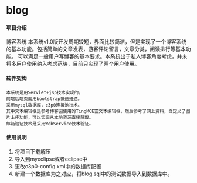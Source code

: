 # blog

#### 项目介绍
博客系统
        本系统v1.0版开发周期较短，界面比较简洁，但是实现了一个博客系统的基本功能。包括简单的文章发表，游客评论留言，文章分类，阅读排行等基本功能。
    可以满足一般用户写博客的基本要求。本系统出于私人博客角度考虑，并未将多用户使用纳入考虑范畴，目前只实现了两个用户使用。
#### 软件架构
    本系统是用Servlet+jsp技术实现的。
    前端后端页面用bootstrap快速搭建。
    采用mysql数据库，c3p0连接池技术。
    其中文本编辑框是参考博客园使用的TingMCE富文本编辑框，然后参考了网上资料，自定义了图片上传功能，可以实现从本地资源直接获取。
    邮箱验证技术是采用WebService技术验证。
#### 使用说明

1. 将项目下载解压
2. 导入到myeclipse或者eclipse中
3. 更改c3p0-config.xml中的数据库配置
4. 新建一个数据库为之对应，将blog.sql中的测试数据导入到数据库中。